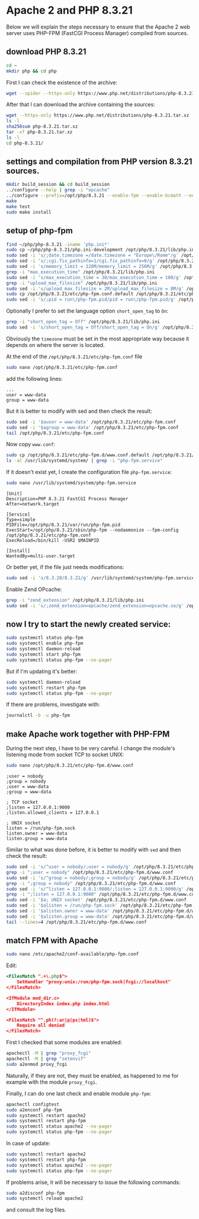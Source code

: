 # Apache 2 and PHP 8.3.21

Below we will explain the steps necessary to ensure that the Apache 2 web server uses PHP-FPM (FastCGI Process Manager) compiled from sources.

## download PHP 8.3.21

```bash
cd ~
mkdir php && cd php
```

First I can check the existence of the archive:

```bash
wget --spider --https-only https://www.php.net/distributions/php-8.3.21.tar.xz
```

After that I can download the archive containing the sources:

```bash
wget --https-only https://www.php.net/distributions/php-8.3.21.tar.xz
ls -l
sha256sum php-8.3.21.tar.xz
tar -xf php-8.3.21.tar.xz
ls -l
cd php-8.3.21/
```

## settings and compilation from PHP version 8.3.21 sources.

```bash
mkdir build_session && cd build_session
../configure --help | grep -i "opcache"
../configure --prefix=/opt/php/8.3.21 --enable-fpm --enable-bcmath --enable-ftp --with-openssl --disable-cgi --enable-mbstring --with-curl --with-mysqli --with-pdo-mysql --enable-intl --with-zlib --with-bz2 --enable-gd --with-jpeg --with-gettext --with-gmp --with-xsl --enable-zts --enable-gcov --enable-debug --with-ffi --with-zip --enable-pcntl
make
make test
sudo make install
```

## setup of php-fpm

```bash
find ~/php/php-8.3.21 -iname 'php.ini*'
sudo cp ~/php/php-8.3.21/php.ini-development /opt/php/8.3.21/lib/php.ini
sudo sed -i 's/;date.timezone =/date.timezone = "Europe\/Rome"/g' /opt/php/8.3.21/lib/php.ini
sudo sed -i 's/;cgi.fix_pathinfo=1/cgi.fix_pathinfo=0/g' /opt/php/8.3.21/lib/php.ini
sudo sed -i 's/memory_limit = 128M/memory_limit = 256M/g' /opt/php/8.3.21/lib/php.ini
grep -i "max_execution_time" /opt/php/8.3.21/lib/php.ini
sudo sed -i 's/max_execution_time = 30/max_execution_time = 100/g' /opt/php/8.3.21/lib/php.ini
grep -i "upload_max_filesize" /opt/php/8.3.21/lib/php.ini
sudo sed -i 's/upload_max_filesize = 2M/upload_max_filesize = 8M/g' /opt/php/8.3.21/lib/php.ini
sudo cp /opt/php/8.3.21/etc/php-fpm.conf.default /opt/php/8.3.21/etc/php-fpm.conf
sudo sed -i 's/;pid = run\/php-fpm.pid/pid = run\/php-fpm.pid/g' /opt/php/8.3.21/etc/php-fpm.conf
```

Optionally I prefer to set the language option `short_open_tag` to `On`:

```bash
grep -i "short_open_tag = Off" /opt/php/8.3.21/lib/php.ini
sudo sed -i 's/short_open_tag = Off/short_open_tag = On/g' /opt/php/8.3.21/lib/php.ini
```

Obviously the `timezone` must be set in the most appropriate way because it depends on where the server is located.

At the end of the `/opt/php/8.3.21/etc/php-fpm.conf` file

```bash
sudo nano /opt/php/8.3.21/etc/php-fpm.conf
```

add the following lines:

```text
...
user = www-data
group = www-data
```

But it is better to modify with sed and then check the result:

```bash
sudo sed -i '$auser = www-data' /opt/php/8.3.21/etc/php-fpm.conf
sudo sed -i '$agroup = www-data' /opt/php/8.3.21/etc/php-fpm.conf
tail /opt/php/8.3.21/etc/php-fpm.conf
```

Now copy `www.conf`:

```bash
sudo cp /opt/php/8.3.21/etc/php-fpm.d/www.conf.default /opt/php/8.3.21/etc/php-fpm.d/www.conf
ls -al /usr/lib/systemd/system/ | grep -i "php-fpm.service"
```

If it doesn't exist yet, I create the configuration file `php-fpm.service`:

```bash
sudo nano /usr/lib/systemd/system/php-fpm.service
```

```text
[Unit]
Description=PHP 8.3.21 FastCGI Process Manager
After=network.target

[Service]
Type=simple
PIDFile=/opt/php/8.3.21/var/run/php-fpm.pid
ExecStart=/opt/php/8.3.21/sbin/php-fpm --nodaemonize --fpm-config /opt/php/8.3.21/etc/php-fpm.conf
ExecReload=/bin/kill -USR2 $MAINPID

[Install]
WantedBy=multi-user.target
```

Or better yet, if the file just needs modifications:

```bash
sudo sed -i 's/8.3.20/8.3.21/g' /usr/lib/systemd/system/php-fpm.service
```

Enable Zend OPcache:

```bash
grep -i "zend_extension" /opt/php/8.3.21/lib/php.ini
sudo sed -i 's/;zend_extension=opcache/zend_extension=opcache.so/g' /opt/php/8.3.21/lib/php.ini
```

## now I try to start the newly created service:

```bash
sudo systemctl status php-fpm
sudo systemctl enable php-fpm
sudo systemctl daemon-reload
sudo systemctl start php-fpm
sudo systemctl status php-fpm --no-pager
```

But if I'm updating it's better:

```bash
sudo systemctl daemon-reload
sudo systemctl restart php-fpm
sudo systemctl status php-fpm --no-pager
```

If there are problems, investigate with:

```bash
journalctl -b -u php-fpm
```

## make Apache work together with PHP-FPM

During the next step, I have to be very careful.
I change the module's listening mode from socket TCP to socket UNIX:

```bash
sudo nano /opt/php/8.3.21/etc/php-fpm.d/www.conf
```

```text
;user = nobody
;group = nobody
;user = www-data
;group = www-data

; TCP socket
;listen = 127.0.0.1:9000
;listen.allowed_clients = 127.0.0.1

; UNIX socket
listen = /run/php-fpm.sock
listen.owner = www-data
listen.group = www-data
```

Similar to what was done before, it is better to modify with `sed` and then check the result:

```bash
sudo sed -i 's/^user = nobody/;user = nobody/g' /opt/php/8.3.21/etc/php-fpm.d/www.conf
grep -i ";user = nobody" /opt/php/8.3.21/etc/php-fpm.d/www.conf
sudo sed -i 's/^group = nobody/;group = nobody/g' /opt/php/8.3.21/etc/php-fpm.d/www.conf
grep -i ";group = nobody" /opt/php/8.3.21/etc/php-fpm.d/www.conf
sudo sed -i 's/^listen = 127.0.0.1:9000/;listen = 127.0.0.1:9000/g' /opt/php/8.3.21/etc/php-fpm.d/www.conf
grep -i ";listen = 127.0.0.1:9000" /opt/php/8.3.21/etc/php-fpm.d/www.conf
sudo sed -i '$a; UNIX socket' /opt/php/8.3.21/etc/php-fpm.d/www.conf
sudo sed -i '$alisten = /run/php-fpm.sock' /opt/php/8.3.21/etc/php-fpm.d/www.conf
sudo sed -i '$alisten.owner = www-data' /opt/php/8.3.21/etc/php-fpm.d/www.conf
sudo sed -i '$alisten.group = www-data' /opt/php/8.3.21/etc/php-fpm.d/www.conf
tail --lines=4 /opt/php/8.3.21/etc/php-fpm.d/www.conf
```

## match FPM with Apache

```bash
sudo nano /etc/apache2/conf-available/php-fpm.conf
```

Edit:

```xml
<FilesMatch ".+\.php$">
    SetHandler "proxy:unix:/run/php-fpm.sock|fcgi://localhost"
</FilesMatch>

<IfModule mod_dir.c>
    DirectoryIndex index.php index.html
</IfModule>

<FilesMatch "^.ph(?:ar|p|ps|tml)$">
    Require all denied
</FilesMatch>
```

First I checked that some modules are enabled:

```bash
apachectl -M | grep "proxy_fcgi"
apachectl -M | grep "setenvif"
sudo a2enmod proxy_fcgi
```

Naturally, if they are not, they must be enabled, as happened to me for example with the module `proxy_fcgi`.

Finally, I can do one last check and enable module `php-fpm`:

```bash
apachectl configtest
sudo a2enconf php-fpm
sudo systemctl restart apache2
sudo systemctl restart php-fpm
sudo systemctl status apache2 --no-pager
sudo systemctl status php-fpm --no-pager
```

In case of update:

```bash
sudo systemctl restart apache2
sudo systemctl restart php-fpm
sudo systemctl status apache2 --no-pager
sudo systemctl status php-fpm --no-pager
```

If problems arise, it will be necessary to issue the following commands: 

```bash
sudo a2disconf php-fpm
sudo systemctl reload apache2
```

and consult the log files.
